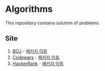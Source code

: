 # Algorithms

This repository contains solution of problems.

## Site

1. [BOJ](https://www.acmicpc.net/) - [패키지 이동](https://github.com/hongsii/Algorithms/tree/master/src/main/java/BOJ)
2. [Codewars](https://www.codewars.com) - [패키지 이동](https://github.com/hongsii/Algorithms/tree/master/src/main/java/codewars)
3. [HackerRank](https://www.hackerrank.com) - [패키지 이동](https://github.com/hongsii/Algorithms/tree/master/src/main/java/hackerrank) 
